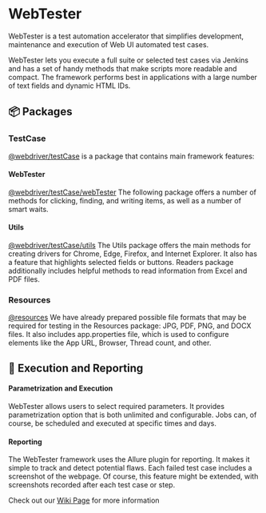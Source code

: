 # WebTester
WebTester is a test automation accelerator that simplifies development, maintenance and execution of Web UI automated test cases.

WebTester lets you execute a full suite or selected test cases via Jenkins and has a set of handy methods that make scripts more readable and compact. The framework performs best in applications with a large number of text fields and dynamic HTML IDs.

## :package: Packages


### TestCase
[@webdriver/testCase](https://github.com/asserte/WebTester/tree/main/src/main/java/lt/insoft/webdriver/testCase)
is a package that contains main framework features:

#### WebTester
[@webdriver/testCase/webTester](https://github.com/asserte/WebTester/tree/main/src/main/java/lt/insoft/webdriver/testCase/webTester)
The following package offers a number of methods for clicking, finding, and writing items, as well as a number of smart waits.

#### Utils
[@webdriver/testCase/utils](https://github.com/asserte/WebTester/tree/main/src/main/java/lt/insoft/webdriver/testCase/utils)
The Utils package offers the main methods for creating drivers for Chrome, Edge, Firefox, and Internet Explorer. It also has a feature that highlights selected fields or buttons. Readers package additionally includes helpful methods to read information from Excel and PDF files.  

### Resources
[@resources](https://github.com/asserte/WebTester/tree/main/src/main/resources)
We have already prepared possible file formats that may be required for testing in the Resources package: JPG, PDF, PNG, and DOCX files. It also includes app.properties file, which is used to configure elements like the App URL, Browser, Thread count, and other.


## :bookmark_tabs: Execution and Reporting

#### Parametrization and Execution
WebTester allows users to select required parameters. It provides parametrization option that is both unlimited and configurable.
Jobs can, of course, be scheduled and executed at specific times and days.

#### Reporting
The WebTester framework uses the Allure plugin for reporting. It makes it simple to track and detect potential flaws. Each failed test case includes a screenshot of the webpage. Of course, this feature might be extended, with screenshots recorded after each test case or step.

Check out our [Wiki Page](https://github.com/asserte/WebTester/wiki) for more information
